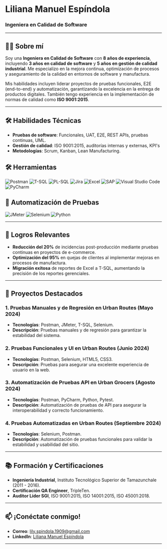 # Liliana Manuel Espíndola
### Ingeniera en Calidad de Software

---

## 👩‍💻 Sobre mí

Soy una **Ingeniera en Calidad de Software** con **8 años de experiencia**, incluyendo **3 años en calidad de software** y **5 años en gestión de calidad industrial**. Me especializo en la mejora continua, optimización de procesos y aseguramiento de la calidad en entornos de software y manufactura. 

Mis habilidades incluyen liderar proyectos de pruebas funcionales, E2E (end-to-end) y automatización, garantizando la excelencia en la entrega de productos digitales. También tengo experiencia en la implementación de normas de calidad como **ISO 9001:2015**.

---

## 🛠️ Habilidades Técnicas

- **Pruebas de software**: Funcionales, UAT, E2E, REST APIs, pruebas continuas, UML.
- **Gestión de calidad**: ISO 9001:2015, auditorías internas y externas, KPI's
- **Metodologías**: Scrum, Kanban, Lean Manufacturing.

## 🛠️ Herramientas

![Postman](images/postman-icon.png)
![T-SQL](images/sql-icon.png)
![PL-SQL](images/plsql-icon.png)
![Jira](images/jira-icon.png)
![Excel](images/excel-icon.png)
![SAP](images/sap-icon.png)
![Visual Studio Code](images/vscode-icon.png)
![PyCharm](images/pycharm-icon.png)

## 🔧 Automatización de Pruebas

![JMeter](images/jmeter-icon.png)
![Selenium](images/selenium-icon.png)
![Python](images/python-icon.png)

---

## 🌟 Logros Relevantes

- **Reducción del 20%** de incidencias post-producción mediante pruebas continuas en proyectos de e-commerce.
- **Optimización del 95%** en quejas de clientes al implementar mejoras en procesos de manufactura.
- **Migración exitosa** de reportes de Excel a T-SQL, aumentando la precisión de los reportes gerenciales.

---

## 📝 Proyectos Destacados

### 1. Pruebas Manuales y de Regresión en Urban Routes (Mayo 2024)
- **Tecnologías**: Postman, JMeter, T-SQL, Selenium.
- **Descripción**: Pruebas manuales y de regresión para garantizar la estabilidad del sistema.

### 2. Pruebas Funcionales y UI en Urban Routes (Junio 2024)
- **Tecnologías**: Postman, Selenium, HTML5, CSS3.
- **Descripción**: Pruebas para asegurar una excelente experiencia de usuario en la web.

### 3. Automatización de Pruebas API en Urban Grocers (Agosto 2024)
- **Tecnologías**: Postman, PyCharm, Python, Pytest.
- **Descripción**: Automatización de pruebas de API para asegurar la interoperabilidad y correcto funcionamiento.

### 4. Pruebas Automatizadas en Urban Routes (Septiembre 2024)
- **Tecnologías**: Selenium, Postman.
- **Descripción**: Automatización de pruebas funcionales para validar la estabilidad y usabilidad del sitio.

---

## 📚 Formación y Certificaciones

- **Ingeniería Industrial**, Instituto Tecnológico Superior de Tamazunchale (2011 - 2016).
- **Certificación QA Engineer**, TripleTen.
- **Auditor Líder SGI**, ISO 9001:2015, ISO 14001:2015, ISO 45001:2018.

---

## 📫 ¡Conéctate conmigo!

- **Correo**: [lily.spindola.1909@gmail.com](mailto:lily.spindola.1909@gmail.com)
- **LinkedIn**: [Liliana Manuel Espíndola](https://www.linkedin.com/in/liliana-manuel-esp%C3%ADndola-6572ba152?utm_source=share&utm_campaign=share_via&utm_content=profile&utm_medium=android_app)

---



<!---
Liliana1992920/Liliana1992920 is a ✨ special ✨ repository because its `README.md` (this file) appears on your GitHub profile.
You can click the Preview link to take a look at your changes.
--->
